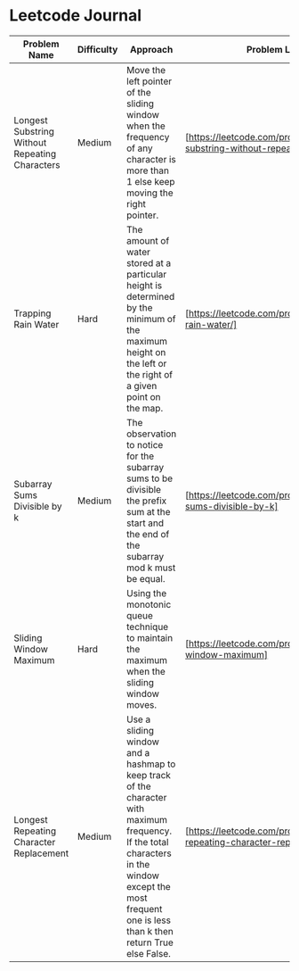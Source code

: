# Leetcode Journal

| Problem Name | Difficulty | Approach | Problem Link |
| -- | -- | -- | -- |
| Longest Substring Without Repeating Characters | Medium  | Move the left pointer of the sliding window when the frequency of any character is more than 1 else keep moving the right pointer. | [https://leetcode.com/problems/longest-substring-without-repeating-characters/] |
| Trapping Rain Water | Hard  | The amount of water stored at a particular height is determined by the minimum of the maximum height on the left or the right of a given point on the map.  | [https://leetcode.com/problems/trapping-rain-water/] |
| Subarray Sums Divisible by k | Medium | The observation to notice for the subarray sums to be divisible the prefix sum at the start and the end of the subarray mod k must be equal. | [https://leetcode.com/problems/subarray-sums-divisible-by-k] | 
| Sliding Window Maximum | Hard | Using the monotonic queue technique to maintain the maximum when the sliding window moves. | [https://leetcode.com/problems/sliding-window-maximum] |
| Longest Repeating Character Replacement| Medium | Use a sliding window and a hashmap to keep track of the character with maximum frequency. If the total characters in the window except the most frequent one is less than k then return True else False. | [https://leetcode.com/problems/longest-repeating-character-replacement]
